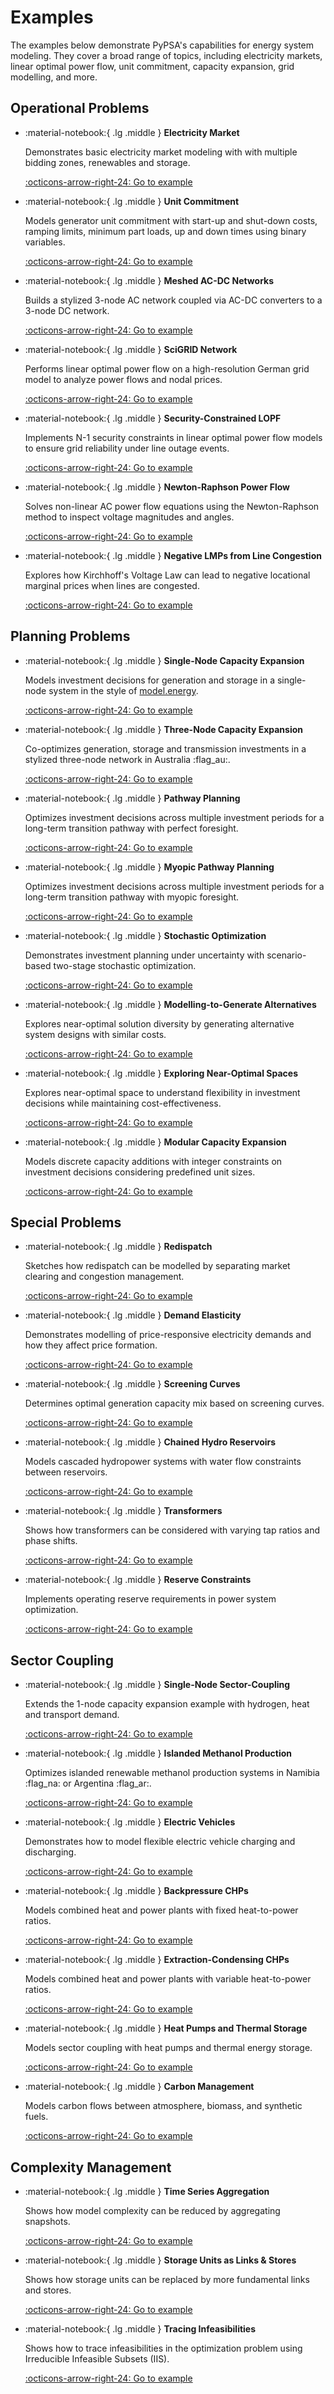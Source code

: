 # Examples

The examples below demonstrate PyPSA's capabilities for energy system modeling. They cover a broad range of topics, including electricity markets, linear optimal power flow, unit commitment, capacity expansion, grid modelling, and more. 

## Operational Problems

<div class="grid cards" markdown>


-   :material-notebook:{ .lg .middle } **Electricity Market**
    
    Demonstrates basic electricity market modeling with with multiple bidding zones, renewables and storage.

    [:octicons-arrow-right-24: Go to example](simple-electricity-market-examples.ipynb)

-   :material-notebook:{ .lg .middle } **Unit Commitment**
    
    Models generator unit commitment with start-up and shut-down costs, ramping limits, minimum part loads, up and down times using binary variables.

    [:octicons-arrow-right-24: Go to example](unit-commitment.ipynb)

-   :material-notebook:{ .lg .middle } **Meshed AC-DC Networks**

    Builds a stylized 3-node AC network coupled via AC-DC converters to a 3-node DC network.

    [:octicons-arrow-right-24: Go to example](ac-dc-lopf.ipynb)

-   :material-notebook:{ .lg .middle } **SciGRID Network**
    
    Performs linear optimal power flow on a high-resolution German grid model to analyze power flows and nodal prices.

    [:octicons-arrow-right-24: Go to example](scigrid-lopf-then-pf.ipynb)

-   :material-notebook:{ .lg .middle } **Security-Constrained LOPF**
    
    Implements N-1 security constraints in linear optimal power flow models to ensure grid reliability under line outage events.

    [:octicons-arrow-right-24: Go to example](scigrid-sclopf.ipynb)

-   :material-notebook:{ .lg .middle } **Newton-Raphson Power Flow**
    
    Solves non-linear AC power flow equations using the Newton-Raphson method to inspect voltage magnitudes and angles.

    [:octicons-arrow-right-24: Go to example](minimal-example-pf.ipynb)

-   :material-notebook:{ .lg .middle } **Negative LMPs from Line Congestion**
    
    Explores how Kirchhoff's Voltage Law can lead to negative locational marginal prices when lines are congested.

    [:octicons-arrow-right-24: Go to example](negative-prices-kvl-baker.ipynb)

</div>

## Planning Problems


<div class="grid cards" markdown>

-   :material-notebook:{ .lg .middle } **Single-Node Capacity Expansion**
    
    Models investment decisions for generation and storage in a single-node system in the style of [model.energy](https://model.energy).

    [:octicons-arrow-right-24: Go to example](capacity-expansion-planning-single-node.ipynb)

-   :material-notebook:{ .lg .middle } **Three-Node Capacity Expansion**
    
    Co-optimizes generation, storage and transmission investments in a stylized three-node network in Australia :flag_au:.

    [:octicons-arrow-right-24: Go to example](3-node-cem.ipynb)

-   :material-notebook:{ .lg .middle } **Pathway Planning**

    Optimizes investment decisions across multiple investment periods for a long-term transition pathway with perfect foresight.

    [:octicons-arrow-right-24: Go to example](multi-investment-optimisation.ipynb)

-   :material-notebook:{ .lg .middle } **Myopic Pathway Planning**
    
    Optimizes investment decisions across multiple investment periods for a
    long-term transition pathway with myopic foresight.

    [:octicons-arrow-right-24: Go to example](myopic-pathway.ipynb)


-   :material-notebook:{ .lg .middle } **Stochastic Optimization**
    
    Demonstrates investment planning under uncertainty with scenario-based
    two-stage stochastic optimization.

    [:octicons-arrow-right-24: Go to example](stochastic-optimization.ipynb)

-   :material-notebook:{ .lg .middle } **Modelling-to-Generate Alternatives**
    
    Explores near-optimal solution diversity by generating alternative system
    designs with similar costs.

    [:octicons-arrow-right-24: Go to example](mga.ipynb)

-   :material-notebook:{ .lg .middle } **Exploring Near-Optimal Spaces**
    
    Explores near-optimal space to understand flexibility in investment
    decisions while maintaining cost-effectiveness.

    [:octicons-arrow-right-24: Go to example](near-opt-space.ipynb)

-   :material-notebook:{ .lg .middle } **Modular Capacity Expansion**

    Models discrete capacity additions with integer constraints on investment
    decisions considering predefined unit sizes.

    [:octicons-arrow-right-24: Go to example](modular-expansion.ipynb)

</div>


## Special Problems

<div class="grid cards" markdown>

-   :material-notebook:{ .lg .middle } **Redispatch**
    
    Sketches how redispatch can be modelled by separating market clearing and
    congestion management.

    [:octicons-arrow-right-24: Go to example](scigrid-redispatch.ipynb)

-   :material-notebook:{ .lg .middle } **Demand Elasticity**
    
    Demonstrates modelling of price-responsive electricity demands and how they
    affect price formation.

    [:octicons-arrow-right-24: Go to example](demand-elasticity.ipynb)

-   :material-notebook:{ .lg .middle } **Screening Curves**
    
    Determines optimal generation capacity mix based on screening curves.

    [:octicons-arrow-right-24: Go to example](generation-investment-screening-curve.ipynb)

-   :material-notebook:{ .lg .middle } **Chained Hydro Reservoirs**
    
    Models cascaded hydropower systems with water flow constraints between
    reservoirs.

    [:octicons-arrow-right-24: Go to example](chained-hydro-reservoirs.ipynb)

-   :material-notebook:{ .lg .middle } **Transformers**
    
    Shows how transformers can be considered with varying tap ratios and phase
    shifts.

    [:octicons-arrow-right-24: Go to example](transformer-example.ipynb)


-   :material-notebook:{ .lg .middle } **Reserve Constraints**
    
    Implements operating reserve requirements in power system optimization.

    [:octicons-arrow-right-24: Go to example](reserve-power.ipynb)

</div>

## Sector Coupling

<div class="grid cards" markdown>

-   :material-notebook:{ .lg .middle } **Single-Node Sector-Coupling**
    
    Extends the 1-node capacity expansion example with hydrogen, heat and
    transport demand.

    [:octicons-arrow-right-24: Go to example](sector-coupling-single-node.ipynb)


-   :material-notebook:{ .lg .middle } **Islanded Methanol Production**
    
    Optimizes islanded renewable methanol production systems in Namibia
    :flag_na: or Argentina :flag_ar:.

    [:octicons-arrow-right-24: Go to example](islanded-methanol-production.ipynb)


-   :material-notebook:{ .lg .middle } **Electric Vehicles**
    
    Demonstrates how to model flexible electric vehicle charging and discharging.

    [:octicons-arrow-right-24: Go to example](battery-electric-vehicle-charging.ipynb)


-   :material-notebook:{ .lg .middle } **Backpressure CHPs**
    
    Models combined heat and power plants with fixed heat-to-power ratios.

    [:octicons-arrow-right-24: Go to example](chp-fixed-heat-power-ratio.ipynb)


-   :material-notebook:{ .lg .middle } **Extraction-Condensing CHPs**
    
    Models combined heat and power plants with variable heat-to-power ratios.

    [:octicons-arrow-right-24: Go to example](power-to-gas-boiler-chp.ipynb)


-   :material-notebook:{ .lg .middle } **Heat Pumps and Thermal Storage**
    
    Models sector coupling with heat pumps and thermal energy storage.

    [:octicons-arrow-right-24: Go to example](power-to-heat-water-tank.ipynb)


-   :material-notebook:{ .lg .middle } **Carbon Management**
    
    Models carbon flows between atmosphere, biomass, and synthetic fuels.

    [:octicons-arrow-right-24: Go to example](biomass-synthetic-fuels-carbon-management.ipynb)

</div>


## Complexity Management

<div class="grid cards" markdown>

-   :material-notebook:{ .lg .middle } **Time Series Aggregation**

    Shows how model complexity can be reduced by aggregating snapshots.

    [:octicons-arrow-right-24: Go to example](time-series-aggregation.ipynb)

-   :material-notebook:{ .lg .middle } **Storage Units as Links & Stores**

    Shows how storage units can be replaced by more fundamental links and stores.

    [:octicons-arrow-right-24: Go to example](replace-generator-storage-units-with-store.ipynb)

-   :material-notebook:{ .lg .middle } **Tracing Infeasibilities**

    Shows how to trace infeasibilities in the optimization problem using Irreducible Infeasible Subsets (IIS).

    [:octicons-arrow-right-24: Go to example](tracing-infeasibilities.ipynb)


</div>